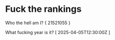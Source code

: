 # Fuck the rankings

Who the hell am I?
{ 21521055 }

What fucking year is it?
[ 2025-04-05T12:30:00Z ]
